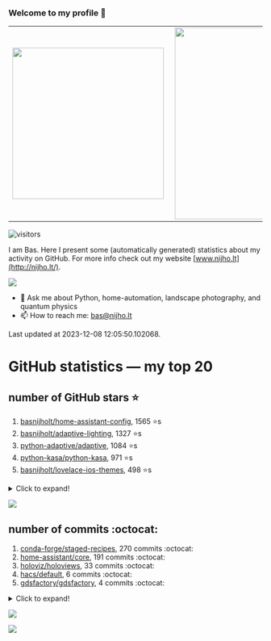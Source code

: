 ### Welcome to my profile 👋

<center>
  <table>
    <tr>
        <td><img width="300px" align="left" src="https://github-readme-stats.vercel.app/api/top-langs/?username=basnijholt&hide=TeX,Jupyter%20Notebook&layout=compact&theme=radical" /></td>
        <td><img align='right' src="https://github-readme-stats.vercel.app/api?username=basnijholt&show_icons=true&theme=radical" width="380"></td>
    </tr>
  </table>
</center>

![visitors](https://visitor-badge.glitch.me/badge?page_id=basnijholt.visitor-badge)

I am Bas. Here I present some (automatically generated) statistics about my activity on GitHub. For more info check out my website [www.nijho.lt](http://nijho.lt/).

![](https://www.nijho.lt/authors/admin/avatar_hu9e60e4b9bc120dfb6a666009f2878da6_182107_250x250_fill_q90_lanczos_center.jpg)

- 💬 Ask me about Python, home-automation, landscape photography, and quantum physics
- 📫 How to reach me: bas@nijho.lt

Last updated at 2023-12-08 12:05:50.102068.

# GitHub statistics — my top 20

## number of GitHub stars ⭐️

1. [basnijholt/home-assistant-config](https://github.com/basnijholt/home-assistant-config/), 1565 ⭐️s
2. [basnijholt/adaptive-lighting](https://github.com/basnijholt/adaptive-lighting/), 1327 ⭐️s
3. [python-adaptive/adaptive](https://github.com/python-adaptive/adaptive/), 1084 ⭐️s
4. [python-kasa/python-kasa](https://github.com/python-kasa/python-kasa/), 971 ⭐️s
5. [basnijholt/lovelace-ios-themes](https://github.com/basnijholt/lovelace-ios-themes/), 498 ⭐️s
<details><summary>Click to expand!</summary>

6. [basnijholt/lovelace-ios-dark-mode-theme](https://github.com/basnijholt/lovelace-ios-dark-mode-theme/), 427 ⭐️s
7. [basnijholt/miflora](https://github.com/basnijholt/miflora/), 359 ⭐️s
8. [basnijholt/rsync-time-machine.py](https://github.com/basnijholt/rsync-time-machine.py/), 348 ⭐️s
9. [topocm/topocm_content](https://github.com/topocm/topocm_content/), 257 ⭐️s
10. [basnijholt/home-assistant-streamdeck-yaml](https://github.com/basnijholt/home-assistant-streamdeck-yaml/), 149 ⭐️s
11. [basnijholt/home-assistant-macbook-touch-bar](https://github.com/basnijholt/home-assistant-macbook-touch-bar/), 94 ⭐️s
12. [kwant-project/kwant](https://github.com/kwant-project/kwant/), 78 ⭐️s
13. [basnijholt/markdown-code-runner](https://github.com/basnijholt/markdown-code-runner/), 77 ⭐️s
14. [basnijholt/home-assistant-streamdeck-yaml-addon](https://github.com/basnijholt/home-assistant-streamdeck-yaml-addon/), 53 ⭐️s
15. [basnijholt/aiokef](https://github.com/basnijholt/aiokef/), 34 ⭐️s
16. [basnijholt/thesis-cover](https://github.com/basnijholt/thesis-cover/), 27 ⭐️s
17. [basnijholt/adaptive-scheduler](https://github.com/basnijholt/adaptive-scheduler/), 22 ⭐️s
18. [basnijholt/instacron](https://github.com/basnijholt/instacron/), 20 ⭐️s
19. [kwant-project/kwant-tutorial-2016](https://github.com/kwant-project/kwant-tutorial-2016/), 17 ⭐️s
20. [basnijholt/addon-otmonitor](https://github.com/basnijholt/addon-otmonitor/), 15 ⭐️s

</details>

![](https://github.com/basnijholt/basnijholt/raw/main/stars_over_time.png)

## number of commits :octocat:

1. [conda-forge/staged-recipes](https://github.com/conda-forge/staged-recipes/), 270 commits :octocat:
2. [home-assistant/core](https://github.com/home-assistant/core/), 191 commits :octocat:
3. [holoviz/holoviews](https://github.com/holoviz/holoviews/), 33 commits :octocat:
4. [hacs/default](https://github.com/hacs/default/), 6 commits :octocat:
5. [gdsfactory/gdsfactory](https://github.com/gdsfactory/gdsfactory/), 4 commits :octocat:
<details><summary>Click to expand!</summary>

6. [basnijholt/nanowire-bandstructures](https://github.com/basnijholt/nanowire-bandstructures/), 0 commits :octocat:
7. [conda-forge/unidep-feedstock](https://github.com/conda-forge/unidep-feedstock/), 0 commits :octocat:
8. [hassio-addons/addon-vscode](https://github.com/hassio-addons/addon-vscode/), 0 commits :octocat:
9. [mbongaerts/Metchalizer](https://github.com/mbongaerts/Metchalizer/), 0 commits :octocat:
10. [conda-forge/smesh-feedstock](https://github.com/conda-forge/smesh-feedstock/), 0 commits :octocat:
11. [conda-forge/qcodes-feedstock](https://github.com/conda-forge/qcodes-feedstock/), 0 commits :octocat:
12. [conda-forge/param-feedstock](https://github.com/conda-forge/param-feedstock/), 0 commits :octocat:
13. [dfm/emcee](https://github.com/dfm/emcee/), 0 commits :octocat:
14. [basnijholt/instacron](https://github.com/basnijholt/instacron/), 0 commits :octocat:
15. [basnijholt/rsync-time-machine.py](https://github.com/basnijholt/rsync-time-machine.py/), 0 commits :octocat:
16. [rougier/freetype-py](https://github.com/rougier/freetype-py/), 0 commits :octocat:
17. [custom-cards/button-card](https://github.com/custom-cards/button-card/), 0 commits :octocat:
18. [devcontainers/features](https://github.com/devcontainers/features/), 0 commits :octocat:
19. [conda-forge/conda-feedstock](https://github.com/conda-forge/conda-feedstock/), 0 commits :octocat:
20. [tvdsluijs/py-nsapi](https://github.com/tvdsluijs/py-nsapi/), 0 commits :octocat:

</details>

![](https://github.com/basnijholt/basnijholt/raw/main/commits_per_hour.png)

![](https://github.com/basnijholt/basnijholt/raw/main/commits_per_weekday.png)

